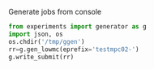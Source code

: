 
Generate jobs from console

```python
from experiments import generator as g
import json, os
os.chdir('/tmp/ggen')
rr=g.gen_lowmc(eprefix='testmpc02-')
g.write_submit(rr)
```
